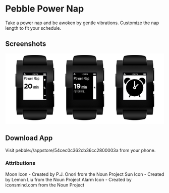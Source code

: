 # Pebble Power Nap
Take a power nap and be awoken by gentle vibrations. Customize the nap length to fit your schedule.

## Screenshots
![Image](https://raw.githubusercontent.com/JessicaYeh/PebblePowerNap/master/pebble_store_resources/header_image.png)

## Download App
Visit pebble://appstore/54cec0c362cb36cc2800003a from your phone.

### Attributions
Moon Icon - Created by P.J. Onori from the Noun Project
Sun Icon - Created by Lemon Liu from the Noun Project
Alarm Icon - Created by iconsmind.com from the Noun Project